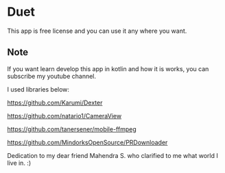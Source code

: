 # Duet
This app is free license and you can use it any where you want.

Note
--------------

If you want learn develop this app in kotlin and how it is works, you can subscribe my youtube channel.

I used libraries below:

https://github.com/Karumi/Dexter

https://github.com/natario1/CameraView

https://github.com/tanersener/mobile-ffmpeg

https://github.com/MindorksOpenSource/PRDownloader

Dedication to my dear friend Mahendra S. who clarified to me what world I live in. :)
